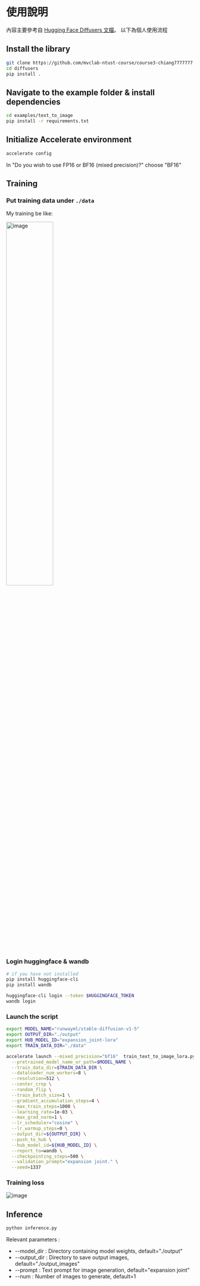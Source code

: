 # 使用說明

內容主要參考自 [Hugging Face Diffusers 文檔](https://huggingface.co/docs/diffusers/en/training/lora)。
以下為個人使用流程

## Install the library
```bash    
git clone https://github.com/mvclab-ntust-course/course3-chiang7777777.git
cd diffusers
pip install .
```

## Navigate to the example folder & install dependencies
```bash    
cd examples/text_to_image
pip install -r requirements.txt
```

## Initialize Accelerate environment
```bash    
accelerate config
```
In "Do you wish to use FP16 or BF16 (mixed precision)?"
choose "BF16"

## Training 
### Put training data under ``` ./data ```
My training be like:

<img src="https://i.imgur.com/soA5ORX.png" alt="image" style="width: 50%; height: auto;">

### Login huggingface & wandb
```bash    
# if you have not installed
pip install huggingface-cli
pip install wandb

huggingface-cli login --token $HUGGINGFACE_TOKEN
wandb login
```

### Launch the script
```bash    
export MODEL_NAME="runwayml/stable-diffusion-v1-5"
export OUTPUT_DIR="./output"
export HUB_MODEL_ID="expansion_joint-lora"
export TRAIN_DATA_DIR="./data"

accelerate launch --mixed_precision="bf16"  train_text_to_image_lora.py \
  --pretrained_model_name_or_path=$MODEL_NAME \
  --train_data_dir=$TRAIN_DATA_DIR \
  --dataloader_num_workers=8 \
  --resolution=512 \
  --center_crop \
  --random_flip \
  --train_batch_size=1 \
  --gradient_accumulation_steps=4 \
  --max_train_steps=1000 \
  --learning_rate=1e-03 \
  --max_grad_norm=1 \
  --lr_scheduler="cosine" \
  --lr_warmup_steps=0 \
  --output_dir=${OUTPUT_DIR} \
  --push_to_hub \
  --hub_model_id=${HUB_MODEL_ID} \
  --report_to=wandb \
  --checkpointing_steps=500 \
  --validation_prompt="expansion joint." \
  --seed=1337 
```
### Training loss
![image](https://i.imgur.com/K06NgCn.png)

## Inference
```bash    
python inference.py
```
Relevant parameters :
* --model_dir : Directory containing model weights, default="./output"
* --output_dir : Directory to save output images, default="./output_images"
* --prompt : Text prompt for image generation, default="expansion joint"
* --num : Number of images to generate, default=1






